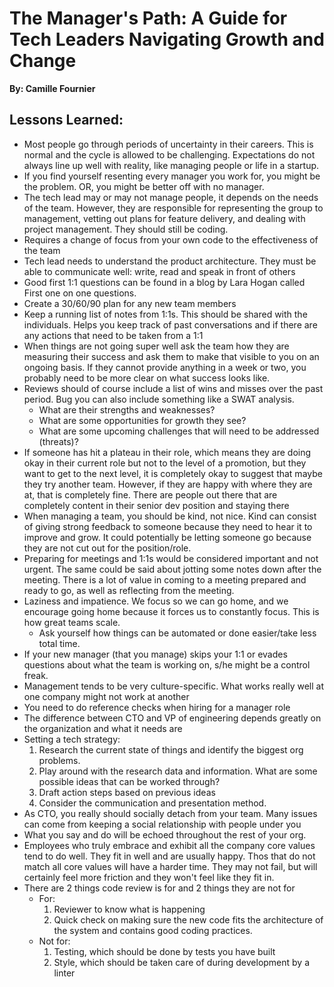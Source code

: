 # The Manager's Path: A Guide for Tech Leaders Navigating Growth and Change
__By: Camille Fournier__
## Lessons Learned:
- Most people go through periods of uncertainty in their careers. This is normal and the cycle is allowed to be challenging. Expectations do not always line up well with reality, like managing people or life in a startup.
- If you find yourself resenting every manager you work for, you might be the problem. OR, you might be better off with no manager. 
- The tech lead may or may not manage people, it depends on the needs of the team. However, they are responsible for representing the group to management, vetting out plans for feature delivery, and dealing with project management. They should still be coding.
- Requires a change of focus from your own code to the effectiveness of the team
- Tech lead needs to understand the product architecture. They must be able to communicate well: write, read and speak in front of others
- Good first 1:1 questions can be found in a blog by Lara Hogan called First one on one questions. 
- Create a 30/60/90 plan for any new team members
- Keep a running list of notes from 1:1s. This should be shared with the individuals. Helps you keep track of past conversations and if there are any actions that need to be taken from a 1:1
- When things are not going super well ask the team how they are measuring their success and ask them to make that visible to you on an ongoing basis. If they cannot provide anything in a week or two, you probably need to be more clear on what success looks like. 
- Reviews should of course include a list of wins and misses over the past period. Bug you can also include something like a SWAT analysis. 
	- What are their strengths and weaknesses?
	- What are some opportunities for growth they see?
	- What are some upcoming challenges that will need to be addressed (threats)?
- If someone has hit a plateau in their role, which means they are doing okay in their current role but not to the level of a promotion, but they want to get to the next level, it is completely okay to suggest that maybe they try another team. However, if they are happy with where they are at, that is completely fine. There are people out there that are completely content in their senior dev position and staying there
- When managing a team, you should be kind, not nice. Kind can consist of giving strong feedback to someone because they need to hear it to improve and grow. It could potentially be letting someone go because they are not cut out for the position/role.
- Preparing for meetings and 1:1s would be considered important and not urgent. The same could be said about jotting some notes down after the meeting. There is a lot of value in coming to a meeting prepared and ready to go, as well as reflecting from the meeting.
- Laziness and impatience. We focus so we can go home, and we encourage going home because it forces us to constantly focus. This is how great teams scale.
	- Ask yourself how things can be automated or done easier/take less total time. 
- If your new manager (that you manage) skips your 1:1 or evades questions about what the team is working on, s/he might be a control freak.
- Management tends to be very culture-specific. What works really well at one company might not work at another
- You need to do reference checks when hiring for a manager role
- The difference between CTO and VP of engineering depends greatly on the organization and what it needs are
- Setting a tech strategy:
	1. Research the current state of things and identify the biggest org problems.
	2. Play around with the research data and information. What are some possible ideas that can be worked through?
	3. Draft action steps based on previous ideas
	4. Consider the communication and presentation method.
- As CTO, you really should socially detach from your team. Many issues can come from keeping a social relationship with people under you
- What you say and do will be echoed throughout the rest of your org.
- Employees who truly embrace and exhibit all the company core values tend to do well. They fit in well and are usually happy. Thos that do not match all core values will have a harder time. They may not fail, but will certainly feel more friction and they won't feel like they fit in.
- There are 2 things code review is for and 2 things they are not for
	- For:
		1. Reviewer to know what is happening
		2. Quick check on making sure the new code fits the architecture of the system and contains good coding practices.
	- Not for:
		1. Testing, which should be done by tests you have built
		2. Style, which should be taken care of during development by a linter